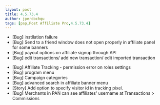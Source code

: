 ```yaml
---
layout: post
title: 4.5.73.4
author: jperdochqu
tags: [pap,Post Affiliate Pro,4.5.73.4]
---
```


- [Bug] instllation failure
- [Bug] Send to a friend window does not open properly in affiliate panel for some banners
- [Bug] payout options on affiliate signup through API
- [Bug] edit transactions/ add new transaction/ edit imported transaction

<!--more-->

- [Bug] Affiliate Tracking - permission error on roles settings
- [Bug] program menu
- [Bug] Campaign categories
- [Bug] advanced search in affiliate banner menu
- [Story] Add option to specify visitor id in tracking pixel.
- [Bug] Merchants in PAN can see affiliates' username at Transactions &gt; Commissions
